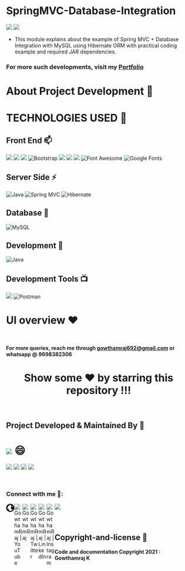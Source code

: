 # SpringMVC-Database-Integration

![](https://img.shields.io/github/languages/count/gowthamrajk/SpringMVC-Database-Integration)   ![](https://img.shields.io/github/languages/top/gowthamrajk/SpringMVC-Database-Integration)

- This module explains about the example of Spring MVC + Database Integration with MySQL using Hibernate ORM with practical coding example and required JAR dependencies.

### For more such developments, visit my [Portfolio](https://gowthamrajk.github.io)

# About Project Development 🥅

# TECHNOLOGIES USED 📌

## Front End 📫

![](https://img.shields.io/badge/HTML5-E34F26?style=for-the-badge&logo=html5&logoColor=white)
![](https://img.shields.io/badge/CSS3-1572B6?style=for-the-badge&logo=css3&logoColor=white)
![](https://img.shields.io/badge/JavaScript-F7DF1E?style=for-the-badge&logo=javascript&logoColor=black)
![Bootstrap](https://img.shields.io/static/v1?style=for-the-badge&message=Bootstrap&color=7952B3&logo=Bootstrap&logoColor=FFFFFF&label=)
![](https://img.shields.io/badge/JQuery-0769AD?style=for-the-badge&logo=jquery&logoColor=white)
![](https://img.shields.io/badge/JSP-c43e1f?style=for-the-badge&logo=jsp&logoColor=white)
![](https://img.shields.io/static/v1?style=for-the-badge&message=JSTL&color=25A162&logoColor=FFFFFF&label=)
![Font Awesome](https://img.shields.io/static/v1?style=for-the-badge&message=Font+Awesome&color=339AF0&logo=Font+Awesome&logoColor=FFFFFF&label=)
![Google Fonts](https://img.shields.io/static/v1?style=for-the-badge&message=Google+Fonts&color=4285F4&logo=Google+Fonts&logoColor=FFFFFF&label=)

## Server Side ⚡

![Java](https://img.shields.io/static/v1?style=for-the-badge&message=Java&color=DD0031&logo=Java&logoColor=FFFFFF&label=)
![Spring MVC](https://img.shields.io/static/v1?style=for-the-badge&message=Spring+MVC&color=6DB33F&logo=Spring&logoColor=FFFFFF&label=)
![Hibernate](https://img.shields.io/static/v1?style=for-the-badge&message=Hibernate&color=59666C&logo=Hibernate&logoColor=FFFFFF&label=)

## Database 🥅

![MySQL](https://img.shields.io/static/v1?style=for-the-badge&message=MySQL&color=4479A1&logo=MySQL&logoColor=FFFFFF&label=)

## Development 🔭

![Java](https://img.shields.io/static/v1?style=for-the-badge&message=Open+JDK+14&color=007396&label=)

## Development Tools 📺

![](https://img.shields.io/static/v1?style=for-the-badge&message=Eclipse+IDE&color=2C2255&logo=Eclipse+IDE&logoColor=FFFFFF&label=)
![Postman](https://img.shields.io/static/v1?style=for-the-badge&message=Postman&color=FF6C37&logo=Postman&logoColor=FFFFFF&label=)

# UI overview ❤️ 



<br>

**For more queries, reach me through gowthamraj692@gmail.com or whatsapp @ 9698382306**

<div align="center">

# Show some ❤️ by starring this repository !!!

</div>

<br>

## Project Developed & Maintained By 🔭

# ![](https://img.shields.io/static/v1?style=for-the-badge&message=Gowthamraj+K&color=007396&label=) 😄

![](https://img.shields.io/static/v1?style=for-the-badge&message=Fullstack+Web+Developer&color=0b3d36&label=)  ![](https://img.shields.io/static/v1?style=for-the-badge&message=UI+Designer&color=d92323&label=) ![](https://img.shields.io/static/v1?style=for-the-badge&message=Learning+new+things&color=0c0c4f&label=)  ![](https://img.shields.io/static/v1?style=for-the-badge&message=Design+Thinker&color=0b3d17&label=) 

<br>

### Connect with me 👋:

[<img align="left" alt="code-Jamm.in" width="22px" src="https://raw.githubusercontent.com/iconic/open-iconic/master/svg/globe.svg" />][website1]
[<img align="left" alt="GowthamRaj | YouTube" width="22px" src="https://cdn.jsdelivr.net/npm/simple-icons@v3/icons/youtube.svg" />][youtube]
[<img align="left" alt="GowthamRaj " width="22px" src="https://www.google.com/search?q=hackerrank+logo+png&rlz=1C1PNBB_enIN945IN945&tbm=isch&source=iu&ictx=1&fir=hclVd26R3s5h4M%252CSKabbOrW7uLW_M%252C_%253BGXt0eAT1GxBz5M%252CIFNIrwDtdW8cfM%252C_%253B4rKooyRRDNVjlM%252CNR84pdDG488_sM%252C_%253BzRiwMt0DkKwxhM%252Caftck48mf1zEEM%252C_%253B2ly1jZxIqHRa7M%252CDnbeqyP_yl84fM%252C_%253BSmfk-0ImOBDVqM%252Cj8fe1VBSwVHBEM%252C_%253BsBMBUTzUtdY5QM%252Cjs2f7uyZCHX0zM%252C_%253Bq0aCiBzmU9Rn_M%252CuUvXhcM8RQLp8M%252C_%253BKMh88DE3cwMXDM%252CAGRnaNP9kZQkZM%252C_%253BQMyzI2L3HPOM6M%252CGwweqI6beyXxGM%252C_%253BESDQgtmGUVJIdM%252C4xLLk-7OlQpSRM%252C_%253BpFNJqMs8GFc_kM%252Ca5TLXoMT8enTMM%252C_%253BWplppynOiGKTkM%252CZ-m-LbGckUP4GM%252C_%253BumbSi8k-tT4V7M%252CixdLXdYLWdNOkM%252C_&vet=1&usg=AI4_-kRokceYxswV6jImrxcxASZeTSVmQA&sa=X&ved=2ahUKEwjvvMnXufnzAhVhzDgGHatHBD0Q9QF6BAgOEAE#imgrc=zRiwMt0DkKwxhM" />][hackerrank]
[<img align="left" alt="GowthamRaj  | Twitter" width="22px" src="https://cdn.jsdelivr.net/npm/simple-icons@v3/icons/twitter.svg" />][twitter]
[<img align="left" alt="GowthamRaj  | LinkedIn" width="22px" src="https://cdn.jsdelivr.net/npm/simple-icons@v3/icons/linkedin.svg" />][linkedin]
[<img align="left" alt="GowthamRaj  | Instagram" width="22px" src="https://cdn.jsdelivr.net/npm/simple-icons@v3/icons/instagram.svg" />][instagram]
[![](https://img.shields.io/badge/9698382306-25D366?style=social&logo=whatsapp&logoColor=green)]()

<br>

## Copyright-and-license 📌

**Code and documentation Copyright 2021 : Gowthamraj K**

[website1]: https://sites.google.com/view/code-jamm
[hackerrank]: https://www.hackerrank.com/gowthamraj692
[website]: https://github.com/gowthamrajk
[twitter]: https://twitter.com/Gowtham29341737
[youtube]: https://www.youtube.com/channel/UC_Q5Zet9Oz-UVAeJ-oE_uGQ?view_as=subscriber
[instagram]: https://instagram.com/gow_t_h_a_m_r_a_j
[linkedin]: https://www.linkedin.com/in/gowtham-kittusamy-54b835174/
